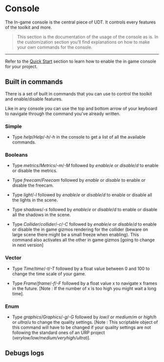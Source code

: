 # Console

The In-game console is the central piece of UDT. It controls every features of the toolkit and more.

> This section is the documentation of the usage of the console as is. In the customization section you'll find explanations on how to make your own commands for the console.
___

Refer to the [Quick Start](getting-started/quick-start.md) section to learn how to enable the in game console for your project.

## Built in commands
There is a set of built in commands that you can use to control the toolkit and enable/disable features.

Like in any console you can use the top and bottom arrow of your keyboard to navigate through the command you've already written.

### Simple
- Type *help*/*Help*/*-h*/*-h* in the console to get a list of all the available commands.

### Booleans
- Type *metrics*/*Metrics*/*-m*/*-M* followed by *enable*/*e* or *disable*/*d* to enable or disable the metrics.

- Type *freecam*/*Freecam* followed by *enable* or *disable* to enable or disable the freecam.

- Type *light*/*-l* followed by  *enable*/*e* or *disable*/*d* to enable or disable all the lights in the scene.

- Type *shadows*/*-s* followed by  *enable*/*e* or *disable*/*d* to enable or disable all the shadows in the scene.

- Type *Collider*/*collider*/*-c*/*-C* followed by *enable*/*e* or *disable*/*d* to enable or disable the in game gizmos rendering for the collider (beware on large scene there might be a small freeze when enabling). This command also activates all the other in game gizmos [going to change in next version]

### Vector
- Type *Time*/*time*/*-t*/*-T* followed by a float value between 0 and 100 to change the time scale of your game.

- Type *Frame*/*frame*/*-f*/*-F* followed by a float value x to navigate x frames in the future. [Note : If the number of x is too high you might wait a long time].

### Enum
- Type *graphics*/*Graphics*/*-g*/*-G* followed by *low*/*l* or *medium*/*m* or *high*/*h* or *ultra*/*u* to change the quality settings. [Note : This scriptable object of this command will have to be changed if your quality settings are not following the standard ones of an URP project (*verylow/low/medium/veryhigh/ultra*)].

## Debugs logs